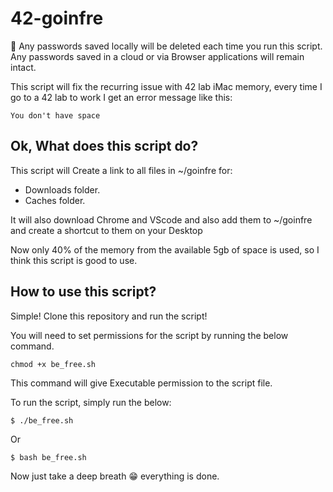 # 42-goinfre

🚩 Any passwords saved locally will be deleted each time you run this script. Any passwords saved in a cloud or via Browser applications will remain intact.

This script will fix the recurring issue with 42 lab iMac memory, every time I go to a 42 lab to work I get an error message like this:

```
You don't have space
```

## Ok, What does this script do?

This script will Create a link to all files in ~/goinfre for:

- Downloads folder.
- Caches folder.

It will also download Chrome and VScode and also add them to ~/goinfre and create a shortcut to them on your Desktop

Now only 40% of the memory from the available 5gb of space is used, so I think this script is good to use.

## How to use this script?

Simple! Clone this repository and run the script!

You will need to set permissions for the script by running the below command.

```
chmod +x be_free.sh
```

This command will give Executable permission to the script file.

To run the script, simply run the below:

```
$ ./be_free.sh
```

Or

```
$ bash be_free.sh
```

Now just take a deep breath 😁 everything is done.
